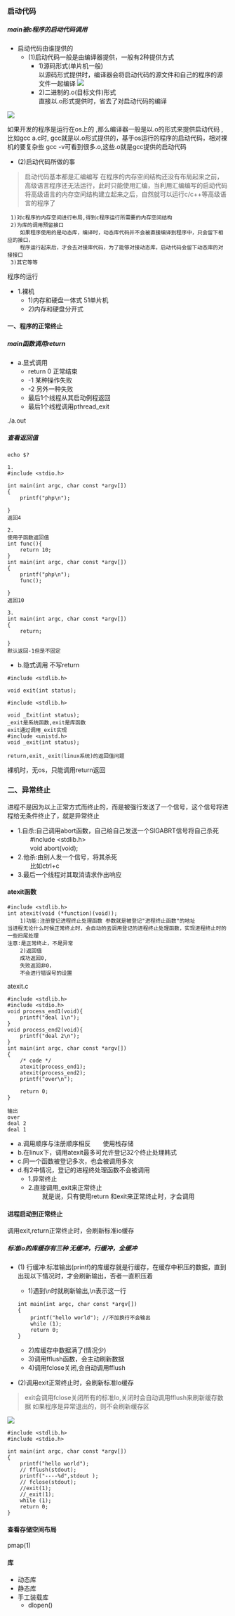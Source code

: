 ### 启动代码
##### main被c程序的启动代码调用
* 启动代码由谁提供的
    * (1)启动代码一般是由编译器提供，一般有2种提供方式
        * 1)源码形式(单片机一般)           
        以源码形式提供时，编译器会将启动代码的源文件和自己的程序的源文件一起编译
![](https://note.youdao.com/yws/api/personal/file/3DC9B4CAB6FC45E6AC96F6A2ACA7E270?method=download&shareKey=e05ee6a9720d0f66ec2afb1746ce640c) 
        *  2)二进制的.o(目标文件)形式     
        直接以.o形式提供时，省去了对启动代码的编译

![](https://note.youdao.com/yws/api/personal/file/B9EC98AFE12D49B1AA302D22D61F7853?method=download&shareKey=61d3ee67787239e83cf36385c8ee2152)
    
如果开发的程序是运行在os上的	,那么编译器一般是以.o的形式来提供启动代码 ,
比如gcc a.c时, gcc就是以.o形式提供的，基于os运行的程序的启动代码，相对裸机的要复杂些
gcc -v可看到很多.o,这些.o就是gcc提供的启动代码


* (2)启动代码所做的事
>启动代码基本都是汇编编写
在程序的内存空间结构还没有布局起来之前，高级语言程序还无法运行，此时只能使用汇编，当利用汇编编写的启动代码将高级语言的内存空间结构建立起来之后，自然就可以运行c/c++等高级语言的程序了
```
 1)对c程序的内存空间进行布局,得到c程序运行所需要的内存空间结构
 2)为库的调用预留接口   
    如果程序使用的是动态库，编译时，动态库代码并不会被直接编译到程序中，只会留下相应的接口，
    程序运行起来后，才会去对接库代码，为了能够对接动态库，启动代码会留下动态库的对接接口
 3)其它等等
```


程序的运行
* 1.裸机
    * 1)内存和硬盘一体式 51单片机
    * 2)内存和硬盘分开式

#### 一、程序的正常终止
##### main函数调用return 
* a.显式调用
    * return 0 正常结束
    * -1 某种操作失败
    * -2 另外一种失败
    * 最后1个线程从其启动例程返回
    * 最后1个线程调用pthread_exit
    
 ./a.out 
##### 查看返回值
```echo $?```

```
1.
#include <stdio.h>

int main(int argc, char const *argv[])
{
    printf("php\n");
    
}
返回4
```
```
2.
使用子函数返回值
int func(){
    return 10;
}
int main(int argc, char const *argv[])
{
    printf("php\n");
    func();
    
}
返回10
```
```
3.
int main(int argc, char const *argv[])
{
    return;
    
}
默认返回-1但是不固定

```
* b.隐式调用 不写return

```
#include <stdlib.h>

void exit(int status);

#include <stdlib.h>

void _Exit(int status);
_exit是系统函数,exit是库函数
exit通过调用_exit实现
#include <unistd.h>
void _exit(int status);

return,exit,_exit(linux系统)的返回值问题
```
裸机时，无os，只能调用return返回 


### 二、异常终止

进程不是因为以上正常方式而终止的，而是被强行发送了一个信号，这个信号将进程给无条件终止了，就是异常终止

* 1.自杀:自己调用abort函数，自己给自己发送一个SIGABRT信号将自己杀死  
　　#include <stdlib.h>   
　　void abort(void);
* 2.他杀:由别人发一个信号，将其杀死    
　　比如ctrl+c
* 3.最后一个线程对其取消请求作出响应

#### atexit函数
```
#include <stdlib.h>
int atexit(void (*function)(void));
    1)功能:注册登记进程终止处理函数 参数就是被登记"进程终止函数"的地址
当进程无论什么时候正常终止时，会自动的去调用登记的进程终止处理函数，实现进程终止时的一些扫尾处理
注意:是正常终止，不是异常
    2)返回值
    成功返回0,
    失败返回非0，
    不会进行错误号的设置
```
atexit.c
```
#include <stdlib.h>
#include <stdio.h>
void process_end1(void){
    printf("deal 1\n");
}
void process_end2(void){
    printf("deal 2\n");
}
int main(int argc, char const *argv[])
{
    /* code */
    atexit(process_end1);
    atexit(process_end2);
    printf("over\n");

    return 0;
}
```
```
输出
over
deal 2
deal 1
```

* a.调用顺序与注册顺序相反　　使用栈存储
* b.在linux下，调用atexit最多可允许登记32个终止处理韩式
* c.同一个函数被登记多次，也会被调用多次
* d.有2中情况，登记的进程终处理函数不会被调用
    * 1.异常终止
    * 2.直接调用_exit来正常终止                                          
　　    就是说，只有使用return 和exit来正常终止时，才会调用

#### 进程启动到正常终止
调用exit,return正常终止时，会刷新标准io缓存

##### 标准io的库缓存有三种 无缓冲，行缓冲，全缓冲
* (1) 行缓冲:标准输出(printf)的库缓存就是行缓存，在缓存中积压的数据，直到出现以下情况时，才会刷新输出，否者一直积压着

    * 1)遇到\n时就刷新输出,\n表示这一行 
    ```
    int main(int argc, char const *argv[])
    {
        printf("hello world"); //不加换行不会输出
        while (1);
        return 0;
    }
    ```
    * 2)库缓存中数据满了(情况少)
    * 3)调用fflush函数，会主动刷新数据
    * 4)调用fclose关闭,会自动调用fflush 
* (2)调用exit正常终止时，会刷新标准Io缓存

> exit会调用fclose关闭所有的标准Io,关闭时会自动调用fflush来刷新缓存数据
如果程序是异常退出的，则不会刷新缓存区

![](https://note.youdao.com/yws/api/personal/file/9DCE65409AFB43FDA2AB85B3E5087DE7?method=download&shareKey=50938d65d88ca8e558c03ca711874e0e)

```
#include <stdlib.h>
#include <stdio.h>

int main(int argc, char const *argv[])
{
    printf("hello world");
    // fflush(stdout);
    printf("----%d",stdout );
    // fclose(stdout);
    //exit(1);
    //_exit(1);
    while (1);
    return 0;
}
```
#### 查看存储空间布局
pmap(1)
#### 库
* 动态库      
* 静态库      
* 手工装载库
    * dlopen() 
